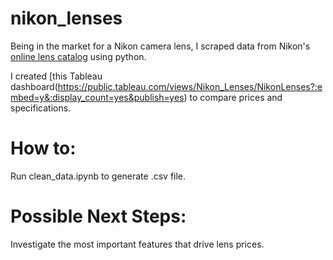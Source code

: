 # nikon_lenses

Being in the market for a Nikon camera lens, I scraped data from Nikon's [online lens catalog](http://www.nikonusa.com/en/nikon-products/camera-lenses/all-lenses/index.page) using python. 

I created [this Tableau dashboard(https://public.tableau.com/views/Nikon_Lenses/NikonLenses?:embed=y&:display_count=yes&publish=yes) to compare prices and specifications.

# How to:

Run clean_data.ipynb to generate .csv file.

# Possible Next Steps:

Investigate the most important features that drive lens prices.
